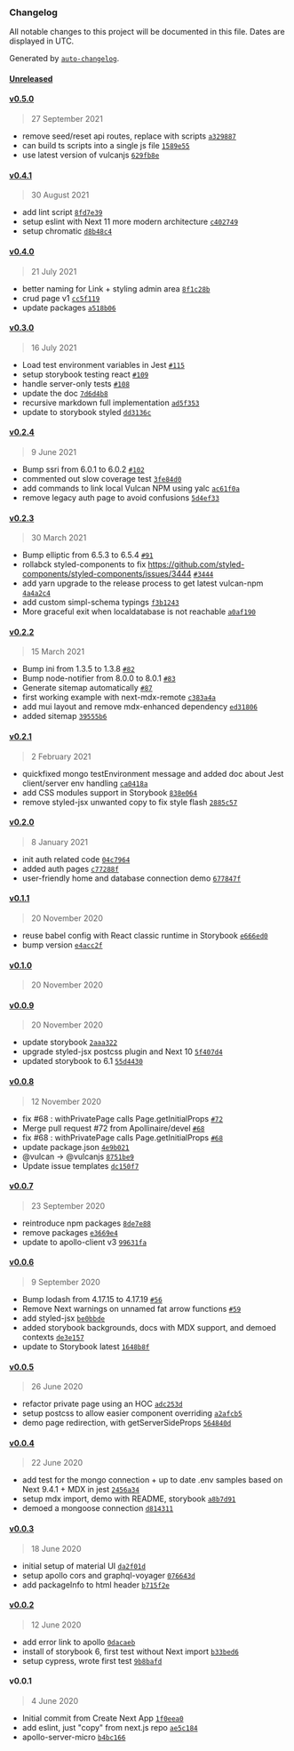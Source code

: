 ### Changelog

All notable changes to this project will be documented in this file. Dates are displayed in UTC.

Generated by [`auto-changelog`](https://github.com/CookPete/auto-changelog).

#### [Unreleased](https://github.com/VulcanJS/vulcan-next/compare/v0.5.0...HEAD)

#### [v0.5.0](https://github.com/VulcanJS/vulcan-next/compare/v0.4.1...v0.5.0)

> 27 September 2021

- remove seed/reset api routes, replace with scripts [`a329887`](https://github.com/VulcanJS/vulcan-next/commit/a329887e6a38a7eeceb60b267f49bf6678eafce0)
- can build ts scripts into a single js file [`1589e55`](https://github.com/VulcanJS/vulcan-next/commit/1589e55fc54cd9062e7af57bc7954b864c3d8d59)
- use latest version of vulcanjs [`629fb8e`](https://github.com/VulcanJS/vulcan-next/commit/629fb8e7a2d202db04faac9e995b7d5ac63b7dc1)

#### [v0.4.1](https://github.com/VulcanJS/vulcan-next/compare/v0.4.0...v0.4.1)

> 30 August 2021

- add lint script [`8fd7e39`](https://github.com/VulcanJS/vulcan-next/commit/8fd7e39ecf6ceb60fb6d10bf975e42bde962084d)
- setup eslint with Next 11 more modern architecture [`c402749`](https://github.com/VulcanJS/vulcan-next/commit/c4027495586473377057322b936f74d3bc668e19)
- setup chromatic [`d8b48c4`](https://github.com/VulcanJS/vulcan-next/commit/d8b48c45b862879daeec6fca114f87ebcb96de74)

#### [v0.4.0](https://github.com/VulcanJS/vulcan-next/compare/v0.3.0...v0.4.0)

> 21 July 2021

- better naming for Link + styling admin area [`8f1c28b`](https://github.com/VulcanJS/vulcan-next/commit/8f1c28b3ffd789da8c2ca69f281c6bcab6c1e575)
- crud page v1 [`cc5f119`](https://github.com/VulcanJS/vulcan-next/commit/cc5f119970852f24145afc54ae37f088ee0e8d59)
- update packages [`a518b06`](https://github.com/VulcanJS/vulcan-next/commit/a518b064fa0c44e93621ebfc3901dd620884e670)

#### [v0.3.0](https://github.com/VulcanJS/vulcan-next/compare/v0.2.4...v0.3.0)

> 16 July 2021

- Load test environment variables in Jest [`#115`](https://github.com/VulcanJS/vulcan-next/pull/115)
- setup storybook testing react [`#109`](https://github.com/VulcanJS/vulcan-next/pull/109)
- handle server-only tests [`#108`](https://github.com/VulcanJS/vulcan-next/pull/108)
- update the doc [`7d6d4b8`](https://github.com/VulcanJS/vulcan-next/commit/7d6d4b8194a3e20a7815e2005edf7e797374265b)
- recursive markdown full implementation [`ad5f353`](https://github.com/VulcanJS/vulcan-next/commit/ad5f3536a85f3512ffc7adaf4291d733bc9a9e19)
- update to storybook styled [`dd3136c`](https://github.com/VulcanJS/vulcan-next/commit/dd3136c6f36a4e18dbbf9d0ceffa114525793aa7)

#### [v0.2.4](https://github.com/VulcanJS/vulcan-next/compare/v0.2.3...v0.2.4)

> 9 June 2021

- Bump ssri from 6.0.1 to 6.0.2 [`#102`](https://github.com/VulcanJS/vulcan-next/pull/102)
- commented out slow coverage test [`3fe84d0`](https://github.com/VulcanJS/vulcan-next/commit/3fe84d01bfc1bd259437ec16f29d645c10eb3817)
- add commands to link local Vulcan NPM using yalc [`ac61f0a`](https://github.com/VulcanJS/vulcan-next/commit/ac61f0aea25c7df2d006cbf31ffb343941b1616a)
- remove legacy auth page to avoid confusions [`5d4ef33`](https://github.com/VulcanJS/vulcan-next/commit/5d4ef333558de7d642622c94de8babd39cbee79e)

#### [v0.2.3](https://github.com/VulcanJS/vulcan-next/compare/v0.2.2...v0.2.3)

> 30 March 2021

- Bump elliptic from 6.5.3 to 6.5.4 [`#91`](https://github.com/VulcanJS/vulcan-next/pull/91)
- rollabck styled-components to fix https://github.com/styled-components/styled-components/issues/3444 [`#3444`](https://github.com/styled-components/styled-components/issues/3444)
- add yarn upgrade to the release process to get latest vulcan-npm [`4a4a2c4`](https://github.com/VulcanJS/vulcan-next/commit/4a4a2c4ac7e20e57b4e4324514c2284e64fbc231)
- add custom simpl-schema typings [`f3b1243`](https://github.com/VulcanJS/vulcan-next/commit/f3b1243ed4fb383febdcbb1abb45e3bc5b588c00)
- More graceful exit when localdatabase is not reachable [`a0af190`](https://github.com/VulcanJS/vulcan-next/commit/a0af190a5f09095b560893634bed7edc3c33c0f3)

#### [v0.2.2](https://github.com/VulcanJS/vulcan-next/compare/v0.2.1...v0.2.2)

> 15 March 2021

- Bump ini from 1.3.5 to 1.3.8 [`#82`](https://github.com/VulcanJS/vulcan-next/pull/82)
- Bump node-notifier from 8.0.0 to 8.0.1 [`#83`](https://github.com/VulcanJS/vulcan-next/pull/83)
- Generate sitemap automatically [`#87`](https://github.com/VulcanJS/vulcan-next/pull/87)
- first working example with next-mdx-remote [`c383a4a`](https://github.com/VulcanJS/vulcan-next/commit/c383a4a461c262824ea579001c7e972117f99594)
- add mui layout and remove mdx-enhanced dependency [`ed31806`](https://github.com/VulcanJS/vulcan-next/commit/ed31806b74783dee9b4fd1ecfc8562da6d2c33a6)
- added sitemap [`39555b6`](https://github.com/VulcanJS/vulcan-next/commit/39555b66c2f8607c6c84004a03273aab9f3ec954)

#### [v0.2.1](https://github.com/VulcanJS/vulcan-next/compare/v0.2.0...v0.2.1)

> 2 February 2021

- quickfixed mongo testEnvironment message and added doc about Jest client/server env handling [`ca0418a`](https://github.com/VulcanJS/vulcan-next/commit/ca0418a35211bd6db3e6ea798c9828cfbc9ae5d5)
- add CSS modules support in Storybook [`838e064`](https://github.com/VulcanJS/vulcan-next/commit/838e06416380f19c00f300cbb1b6dfe43ed9bef7)
- remove styled-jsx unwanted copy to fix style flash [`2885c57`](https://github.com/VulcanJS/vulcan-next/commit/2885c579d77ce3a0926d0551defa510be944f680)

#### [v0.2.0](https://github.com/VulcanJS/vulcan-next/compare/v0.1.1...v0.2.0)

> 8 January 2021

- init auth related code [`04c7964`](https://github.com/VulcanJS/vulcan-next/commit/04c796497ad67fc809fb65ea47b87522f6a9d454)
- added auth pages [`c77288f`](https://github.com/VulcanJS/vulcan-next/commit/c77288f55db857245c1d09e704f664c30ba349b8)
- user-friendly home and database connection demo [`677847f`](https://github.com/VulcanJS/vulcan-next/commit/677847ffc122bc4189d2b41ec0b9a80a43283521)

#### [v0.1.1](https://github.com/VulcanJS/vulcan-next/compare/v0.1.0...v0.1.1)

> 20 November 2020

- reuse babel config with React classic runtime in Storybook [`e666ed0`](https://github.com/VulcanJS/vulcan-next/commit/e666ed00e9f8f4cc1f2b008f12aa30cbec7a534b)
- bump version [`e4acc2f`](https://github.com/VulcanJS/vulcan-next/commit/e4acc2f94c6d5f461949b66deeed79279331111f)

#### [v0.1.0](https://github.com/VulcanJS/vulcan-next/compare/v0.0.9...v0.1.0)

> 20 November 2020

#### [v0.0.9](https://github.com/VulcanJS/vulcan-next/compare/v0.0.8...v0.0.9)

> 20 November 2020

- update storybook [`2aaa322`](https://github.com/VulcanJS/vulcan-next/commit/2aaa32243a0af89950ec87733d390e2913e793ee)
- upgrade styled-jsx postcss plugin and Next 10 [`5f407d4`](https://github.com/VulcanJS/vulcan-next/commit/5f407d4ceac6d0859a6a2ec581bd277478639773)
- updated storybook to 6.1 [`55d4430`](https://github.com/VulcanJS/vulcan-next/commit/55d4430ec20f81fccd51c589d746826e1409c1b7)

#### [v0.0.8](https://github.com/VulcanJS/vulcan-next/compare/v0.0.7...v0.0.8)

> 12 November 2020

- fix #68 : withPrivatePage calls Page.getInitialProps [`#72`](https://github.com/VulcanJS/vulcan-next/pull/72)
- Merge pull request #72 from Apollinaire/devel [`#68`](https://github.com/VulcanJS/vulcan-next/issues/68)
- fix #68 : withPrivatePage calls Page.getInitialProps [`#68`](https://github.com/VulcanJS/vulcan-next/issues/68)
- update package.json [`4e9b021`](https://github.com/VulcanJS/vulcan-next/commit/4e9b0216195d4765964e9b67740f8ef6eef201fc)
- @vulcan -&gt; @vulcanjs [`8751be9`](https://github.com/VulcanJS/vulcan-next/commit/8751be967076916fc8eda1f1d55de26953d6f76a)
- Update issue templates [`dc150f7`](https://github.com/VulcanJS/vulcan-next/commit/dc150f7434aa7da5b4fe40c32c846708fc654eb0)

#### [v0.0.7](https://github.com/VulcanJS/vulcan-next/compare/v0.0.6...v0.0.7)

> 23 September 2020

- reintroduce npm packages [`8de7e88`](https://github.com/VulcanJS/vulcan-next/commit/8de7e88bd9adccde63a8f273e89db78a1b0c7cd6)
- remove packages [`e3669e4`](https://github.com/VulcanJS/vulcan-next/commit/e3669e4cd56b38a376441f67d79ca7784df060bc)
- update to apollo-client v3 [`99631fa`](https://github.com/VulcanJS/vulcan-next/commit/99631fa3b7c4de2e94aedaf76d64bce200c613d1)

#### [v0.0.6](https://github.com/VulcanJS/vulcan-next/compare/v0.0.5...v0.0.6)

> 9 September 2020

- Bump lodash from 4.17.15 to 4.17.19 [`#56`](https://github.com/VulcanJS/vulcan-next/pull/56)
- Remove Next warnings on unnamed fat arrow functions [`#59`](https://github.com/VulcanJS/vulcan-next/pull/59)
- add styled-jsx [`be0bbde`](https://github.com/VulcanJS/vulcan-next/commit/be0bbde9a9beb40a2010ecaf9357252cfe2362a2)
- added storybook backgrounds, docs with MDX support, and demoed contexts [`de3e157`](https://github.com/VulcanJS/vulcan-next/commit/de3e1574376e0d4f2747b276a14bc090a871fbee)
- update to Storybook latest [`1648b8f`](https://github.com/VulcanJS/vulcan-next/commit/1648b8f9fd3ed86d6c9d8f60a3996e46c10c4034)

#### [v0.0.5](https://github.com/VulcanJS/vulcan-next/compare/v0.0.4...v0.0.5)

> 26 June 2020

- refactor private page using an HOC [`adc253d`](https://github.com/VulcanJS/vulcan-next/commit/adc253d21e6f98cdf696af5c14d4ca1eb00a19fb)
- setup postcss to allow easier component overriding [`a2afcb5`](https://github.com/VulcanJS/vulcan-next/commit/a2afcb5c827987eb94f3c1e24bbeb87e1eea954f)
- demo page redirection, with getServerSideProps [`564840d`](https://github.com/VulcanJS/vulcan-next/commit/564840dc8dfaa2cb6063c8d62600cc106970b52e)

#### [v0.0.4](https://github.com/VulcanJS/vulcan-next/compare/v0.0.3...v0.0.4)

> 22 June 2020

- add test for the mongo connection + up to date .env samples based on Next 9.4.1 + MDX in jest [`2456a34`](https://github.com/VulcanJS/vulcan-next/commit/2456a34bea8eac67332f302e0c41fb7c1758f0e7)
- setup mdx import, demo with README, storybook [`a8b7d91`](https://github.com/VulcanJS/vulcan-next/commit/a8b7d9117ba4a4c6d8285962228b78cadbffc842)
- demoed a mongoose connection [`d814311`](https://github.com/VulcanJS/vulcan-next/commit/d81431190376b480ed9b6210d1cd97012d9bc6b9)

#### [v0.0.3](https://github.com/VulcanJS/vulcan-next/compare/v0.0.2...v0.0.3)

> 18 June 2020

- initial setup of material UI [`da2f01d`](https://github.com/VulcanJS/vulcan-next/commit/da2f01dd9e2729bba0fa5b7e427fa8c1b740d129)
- setup apollo cors and graphql-voyager [`076643d`](https://github.com/VulcanJS/vulcan-next/commit/076643dbcdfd723c9c9a63a9366e8c3225c62d91)
- add packageInfo to html header [`b715f2e`](https://github.com/VulcanJS/vulcan-next/commit/b715f2edfe399deff7ba15bd03d58ecbe57f54f1)

#### [v0.0.2](https://github.com/VulcanJS/vulcan-next/compare/v0.0.1...v0.0.2)

> 12 June 2020

- add error link to apollo [`0dacaeb`](https://github.com/VulcanJS/vulcan-next/commit/0dacaeb7a704626c90e49da5c59a58437dbe702a)
- install of storybook 6, first test without Next import [`b33bed6`](https://github.com/VulcanJS/vulcan-next/commit/b33bed65822a63f5e278252bc2272d3a7a9cc2c4)
- setup cypress, wrote first test [`9b8bafd`](https://github.com/VulcanJS/vulcan-next/commit/9b8bafdd83f5ff28e8bade5fbbf4c9b276adba43)

#### v0.0.1

> 4 June 2020

- Initial commit from Create Next App [`1f0eea0`](https://github.com/VulcanJS/vulcan-next/commit/1f0eea0f975c7dda76c891c2c94d6599a861120e)
- add eslint, just "copy" from next.js repo [`ae5c184`](https://github.com/VulcanJS/vulcan-next/commit/ae5c184a487f63fb5a79d794f5b983d147a17682)
- apollo-server-micro [`b4bc166`](https://github.com/VulcanJS/vulcan-next/commit/b4bc1669fa3feb508082de9864649934e5b7899c)
